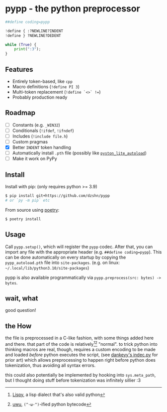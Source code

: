 # pypp - the python preprocessor

```py
##define coding=pypp

!define { :?NEWLINE?INDENT
!define } ?NEWLINE?DEDENT

while (True) {
    print(":3");
}
```

## Features

- Entirely token-based, like `cpp`
- Macro definitions (`!define PI 3`)
- Multi-token replacement (``!define `<>` !=``)
- Probably production ready

## Roadmap

- [ ] Constants (e.g. `_WIN32`)
- [ ] Conditionals (`!ifdef`, `!ifndef`)
- [ ] Includes (`!include file.h`)
- [ ] Custom pragmas
- [x] Better `INDENT` token handling
- [ ] Automatically install `.pth` file (possibly like [`pyston_lite_autoload`](https://github.com/pyston/pyston/blob/main/pyston/pyston_lite/autoload/setup.py))
- [ ] Make it work on PyPy

## Install

Install with pip: (only requires python >= 3.9)

```sh
$ pip install git+https://github.com/dzshn/pypp
# or `py -m pip` etc
```

From source using [poetry](https://python-poetry.org):
```sh
$ poetry install
```

## Usage

Call `pypp.setup()`, which will register the `pypp` codec. After that, you can
import any file with the appropriate header (e.g. `##define coding=pypp`). This can
be done automatically on every startup by copying the `pypp_autoload.pth` file into
`site-packages`. (e.g. on linux: `~/.local/lib/python3.10/site-packages`)

pypp is also available programmatically via `pypp.preprocess(src: bytes) -> bytes`.

## wait, what

good question!

## the How

the file is preprocessed in a C-like fashion, with some things added here and
there. that part of the code is relatively[^1][^2] "normal". to trick python into
thinking macros are real, though, requires a custom encoding to be made and
loaded *before* python executes the script, (see [dankeyy's indec.py](https://github.com/dankeyy/incdec.py)
for prior art) which allows preprocessing to happen right before python does
tokenization, thus avoiding all syntax errors.

this could also potentially be implemented by hooking into `sys.meta_path`,
but I thought doing stuff before tokenization was infinitely sillier :3

[^1]: [Lispy](https://github.com/dzshn/lispy), a lisp dialect that's also valid python
[^2]: [uwu](https://github.com/dzshn/uwu), `(^·ω·^)`-ified python bytecode

